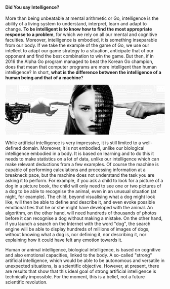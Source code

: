 #### Did You say Intelligence?

More than being unbeatable at mental arithmetic or Go, intelligence is the ability of a living system to understand, interpret, learn and adapt to change. **To be intelligent is to know how to find the most appropriate response to a problem**, for which we rely on all our mental and cognitive faculties. Moreover, intelligence is embodied, it is something inseparable from our body. If we take the example of the game of Go, we use our intellect to adapt our game strategy to a situation, anticipate that of our opponent and find the best combination to win the game. But then, if in 2016 the Alpha Go program managed to beat the Korean Go champion, does that mean that computer programs are more intelligent than human intelligence? In short, **what is the difference between the intelligence of a human being and that of a machine**?

![IntelligenceS](../Images/IntelligenceS.jpg)

While artificial intelligence is very impressive, it is still limited to a well-defined domain. Moreover, it is not embodied, unlike our biological intelligence embodied in a body. It is based on learning and to do this it needs to make statistics on a lot of data, unlike our intelligence which can make relevant deductions from a few examples. Of course the machine is capable of performing calculations and processing information at a breakneck pace, but the machine does not understand the task you are asking it to perform. For example, if you ask a child to look for a picture of a dog in a picture book, the child will only need to see one or two pictures of a dog to be able to recognise the animal, even in an unusual situation (at night, for example). The child, beyond visualising what a dog might look like, will then be able to define and describe it, and even evoke possible emotional ties that he or she might have developed with the animal. An algorithm, on the other hand, will need hundreds of thousands of photos before it can recognise a dog without making a mistake. On the other hand, if you launch a search on the Internet with the word "dog", the search engine will be able to display hundreds of millions of images of dogs, without knowing what a dog is, nor defining it, nor describing it, nor explaining how it could have felt any emotion towards it.

Human or animal intelligence, biological intelligence, is based on cognitive and also emotional capacities, linked to the body. A so-called "strong" artificial intelligence, which would be able to be autonomous and versatile in unexpected situations, is a scientific objective. However, at present, there are results that show that this ideal goal of strong artificial intelligence is technically impossible. For the moment, this is a belief, not a future scientific revolution.
